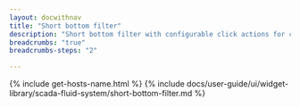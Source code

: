 ```yaml
---
layout: docwithnav
title: "Short bottom filter"
description: "Short bottom filter with configurable click actions for custom operations, dashboard manipulation, etc."
breadcrumbs: "true"
breadcrumbs-steps: "2"

---
```

{% include get-hosts-name.html %}
{% include docs/user-guide/ui/widget-library/scada-fluid-system/short-bottom-filter.md %}
